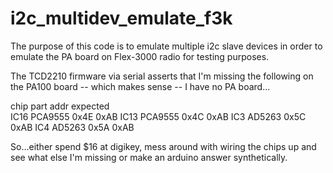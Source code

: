 # i2c_multidev_emulate_f3k

The purpose of this code is to emulate multiple i2c slave devices
in order to emulate the PA board on Flex-3000 radio for testing
purposes.

The TCD2210 firmware via serial asserts that I'm missing the following
on the PA100 board -- which makes sense -- I have no PA board...

chip	part	addr	expected	
IC16	PCA9555	0x4E	0xAB
IC13	PCA9555	0x4C	0xAB
IC3	AD5263	0x5C	0xAB
IC4	AD5263	0x5A	0xAB

So...either spend $16 at digikey, mess around with wiring the chips
up and see what else I'm missing or make an arduino answer synthetically.
